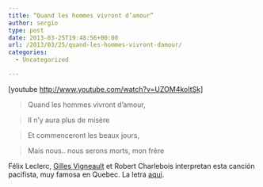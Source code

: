 ```yaml
---
title: “Quand les hommes vivront d’amour”
author: sergio
type: post
date: 2013-03-25T19:48:56+00:00
url: /2013/03/25/quand-les-hommes-vivront-damour/
categories:
  - Uncategorized

---
```

[youtube http://www.youtube.com/watch?v=UZOM4koItSk] 

> Quand les hommes vivront d&#8217;amour,
  
> Il n&#8217;y aura plus de misère
  
> Et commenceront les beaux jours,
  
> Mais nous.. nous serons morts, mon frère

<div>
  <p>
    Félix Leclerc, <a title="Gilles Vigneault" href="http://quebechispano.network.crazyrobot.net/2012/06/18/gilles-vigneault/">Gilles Vigneault</a> et Robert Charlebois interpretan esta canción pacifista, muy famosa en Quebec. La letra <a href="http://www.cyberus.ca/~rg/ch_l003.htm">aquí</a>.
  </p>
  
  <div>
  </div>
</div>